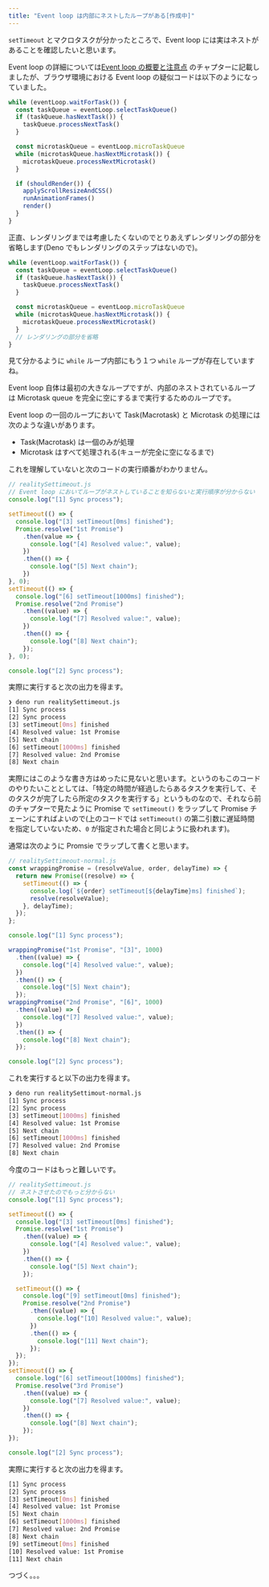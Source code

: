 ```yaml
---
title: "Event loop は内部にネストしたループがある[作成中]"
---
```


`setTimeout` とマクロタスクが分かったところで、Event loop には実はネストがあることを確認したいと思います。

Event loop の詳細については[Event loop の概要と注意点](https://zenn.dev/estra/books/js-async-promise-chain-event-loop/viewer/epasync-event-loop) のチャプターに記載しましたが、ブラウザ環境における Event loop の疑似コードは以下のようになっていました。

```js
while (eventLoop.waitForTask()) {
  const taskQueue = eventLoop.selectTaskQueue()
  if (taskQueue.hasNextTask()) {
    taskQueue.processNextTask()
  }

  const microtaskQueue = eventLoop.microTaskQueue
  while (microtaskQueue.hasNextMicrotask()) {
    microtaskQueue.processNextMicrotask()
  }

  if (shouldRender()) {
    applyScrollResizeAndCSS()
    runAnimationFrames()
    render()
  }
}
```

正直、レンダリングまでは考慮したくないのでとりあえずレンダリングの部分を省略します(Deno でもレンダリングのステップはないので)。

```js
while (eventLoop.waitForTask()) {
  const taskQueue = eventLoop.selectTaskQueue()
  if (taskQueue.hasNextTask()) {
    taskQueue.processNextTask()
  }

  const microtaskQueue = eventLoop.microTaskQueue
  while (microtaskQueue.hasNextMicrotask()) {
    microtaskQueue.processNextMicrotask()
  }
  // レンダリングの部分を省略
}
```

見て分かるように `while` ループ内部にもう１つ `while` ループが存在していますね。

Event loop 自体は最初の大きなループですが、内部のネストされているループは Microtask queue を完全に空にするまで実行するためのループです。

Event loop の一回のループにおいて Task(Macrotask) と Microtask の処理には次のような違いがあります。

- Task(Macrotask) は一個のみが処理
- Microtask はすべて処理される(キューが完全に空になるまで)

これを理解していないと次のコードの実行順番がわかりません。

```js
// realitySettimeout.js
// Event loop においてループがネストしていることを知らないと実行順序が分からない
console.log("[1] Sync process");

setTimeout(() => {
  console.log("[3] setTimeout[0ms] finished");
  Promise.resolve("1st Promise")
    .then(value => {
      console.log("[4] Resolved value:", value);
    })
    .then(() => {
      console.log("[5] Next chain");
    })
}, 0);
setTimeout(() => {
  console.log("[6] setTimeout[1000ms] finished");
  Promise.resolve("2nd Promise")
    .then((value) => {
      console.log("[7] Resolved value:", value);
    })
    .then(() => {
      console.log("[8] Next chain");
    });
}, 0);

console.log("[2] Sync process");
```

実際に実行すると次の出力を得ます。

```sh
❯ deno run realitySettimeout.js
[1] Sync process
[2] Sync process
[3] setTimeout[0ms] finished
[4] Resolved value: 1st Promise
[5] Next chain
[6] setTimeout[1000ms] finished
[7] Resolved value: 2nd Promise
[8] Next chain
```

実際にはこのような書き方はめったに見ないと思います。というのもこのコードのやりたいこととしては、「特定の時間が経過したらあるタスクを実行して、そのタスクが完了したら所定のタスクを実行する」というものなので、それなら前のチャプターで見たように Promise で `setTimeout()` をラップして Promise チェーンにすればよいので(上のコードでは `setTimeout()` の第二引数に遅延時間を指定していないため、`0` が指定された場合と同じように扱われます)。

通常は次のように Promsie でラップして書くと思います。

```js
// realitySettimeout-normal.js
const wrappingPromise = (resolveValue, order, delayTime) => {
  return new Promise((resolve) => {
    setTimeout(() => {
      console.log(`${order} setTimeout[${delayTime}ms] finished`);
      resolve(resolveValue);
    }, delayTime);
  });
};

console.log("[1] Sync process");

wrappingPromise("1st Promise", "[3]", 1000)
  .then((value) => {
    console.log("[4] Resolved value:", value);
  })
  .then(() => {
    console.log("[5] Next chain");
  });
wrappingPromise("2nd Promise", "[6]", 1000)
  .then((value) => {
    console.log("[7] Resolved value:", value);
  })
  .then(() => {
    console.log("[8] Next chain");
  });

console.log("[2] Sync process");
```

これを実行すると以下の出力を得ます。

```sh
❯ deno run realitySettimout-normal.js
[1] Sync process
[2] Sync process
[3] setTimeout[1000ms] finished
[4] Resolved value: 1st Promise
[5] Next chain
[6] setTimeout[1000ms] finished
[7] Resolved value: 2nd Promise
[8] Next chain
```

今度のコードはもっと難しいです。

```js
// realitySettimeout.js
// ネストさせたのでもっと分からない
console.log("[1] Sync process");

setTimeout(() => {
  console.log("[3] setTimeout[0ms] finished");
  Promise.resolve("1st Promise")
    .then((value) => {
      console.log("[4] Resolved value:", value);
    })
    .then(() => {
      console.log("[5] Next chain");
    });

  setTimeout(() => {
    console.log("[9] setTimeout[0ms] finished");
    Promise.resolve("2nd Promise")
      .then((value) => {
        console.log("[10] Resolved value:", value);
      })
      .then(() => {
        console.log("[11] Next chain");
      });
  });
});
setTimeout(() => {
  console.log("[6] setTimeout[1000ms] finished");
  Promise.resolve("3rd Promise")
    .then((value) => {
      console.log("[7] Resolved value:", value);
    })
    .then(() => {
      console.log("[8] Next chain");
    });
});

console.log("[2] Sync process");
```

実際に実行すると次の出力を得ます。

```sh
[1] Sync process
[2] Sync process
[3] setTimeout[0ms] finished
[4] Resolved value: 1st Promise
[5] Next chain
[6] setTimeout[1000ms] finished
[7] Resolved value: 2nd Promise
[8] Next chain
[9] setTimeout[0ms] finished
[10] Resolved value: 1st Promise
[11] Next chain
```

つづく。。。

